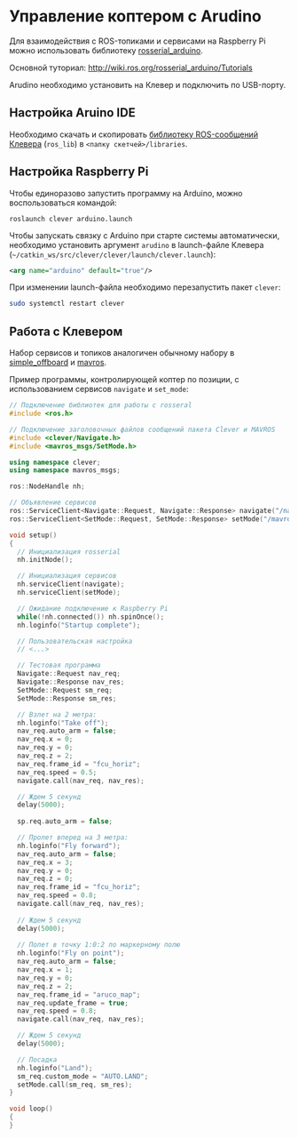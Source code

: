 Управление коптером с Arudino
===

Для взаимодействия с ROS-топиками и сервисами на Raspberry Pi можно использовать библиотеку [rosserial_arduino](http://wiki.ros.org/rosserial_arduino).

Основной туториал: http://wiki.ros.org/rosserial_arduino/Tutorials

Arudino необходимо установить на Клевер и подключить по USB-порту.

Настройка Aruino IDE
---

Необходимо скачать и скопировать [библиотеку ROS-сообщений Клевера](https://github.com/CopterExpress/clever_bundle/blob/master/deploy/clever_arudino.tar.gz?raw=true) (`ros_lib`) в `<папку скетчей>/libraries`.

Настройка Raspberry Pi
---

Чтобы единоразово запустить программу на Arduino, можно воспользоваться командой:

```
roslaunch clever arduino.launch
```

Чтобы запускать связку с Arduino при старте системы автоматически, необходимо установить аргумент `arudino` в launch-файле Клевера (`~/catkin_ws/src/clever/clever/launch/clever.launch`):

```xml
<arg name="arduino" default="true"/>
```

При изменении launch-файла необходимо перезапустить пакет `clever`:

```bash
sudo systemctl restart clever
```

Работа с Клевером
---

Набор сервисов и топиков аналогичен обычному набору в [simple_offboard](/docs/simple_offboard.md) и [mavros](/docs/mavros.md).

Пример программы, контролирующей коптер по позиции, с использованием сервисов `navigate` и `set_mode`:

```cpp
// Подключение библиотек для работы с rosseral
#include <ros.h>

// Подключение заголовочных файлов сообщений пакета Clever и MAVROS
#include <clever/Navigate.h>
#include <mavros_msgs/SetMode.h>

using namespace clever;
using namespace mavros_msgs;

ros::NodeHandle nh;

// Объявление сервисов
ros::ServiceClient<Navigate::Request, Navigate::Response> navigate("/navigate");
ros::ServiceClient<SetMode::Request, SetMode::Response> setMode("/mavros/set_mode");

void setup()
{
  // Инициализация rosserial
  nh.initNode();

  // Инициализация сервисов
  nh.serviceClient(navigate);
  nh.serviceClient(setMode);

  // Ожидание подключение к Raspberry Pi
  while(!nh.connected()) nh.spinOnce();
  nh.loginfo("Startup complete");

  // Пользовательская настройка
  // <...>

  // Тестовая программа
  Navigate::Request nav_req;
  Navigate::Response nav_res;
  SetMode::Request sm_req;
  SetMode::Response sm_res;

  // Взлет на 2 метра:
  nh.loginfo("Take off");
  nav_req.auto_arm = false;
  nav_req.x = 0;
  nav_req.y = 0;
  nav_req.z = 2;
  nav_req.frame_id = "fcu_horiz";
  nav_req.speed = 0.5;
  navigate.call(nav_req, nav_res);

  // Ждем 5 секунд
  delay(5000);
  
  sp.req.auto_arm = false;

  // Пролет вперед на 3 метра:
  nh.loginfo("Fly forward");
  nav_req.auto_arm = false;
  nav_req.x = 3;
  nav_req.y = 0;
  nav_req.z = 0;
  nav_req.frame_id = "fcu_horiz";
  nav_req.speed = 0.8;
  navigate.call(nav_req, nav_res);
  
  // Ждем 5 секунд
  delay(5000);
  
  // Полет в точку 1:0:2 по маркерному полю
  nh.loginfo("Fly on point");
  nav_req.auto_arm = false;
  nav_req.x = 1;
  nav_req.y = 0;
  nav_req.z = 2;
  nav_req.frame_id = "aruco_map";
  nav_req.update_frame = true;
  nav_req.speed = 0.8;
  navigate.call(nav_req, nav_res);

  // Ждем 5 секунд
  delay(5000);

  // Посадка
  nh.loginfo("Land");
  sm_req.custom_mode = "AUTO.LAND";
  setMode.call(sm_req, sm_res);
}

void loop()
{
}
```